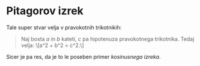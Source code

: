 # Pitagorov izrek

Tale super stvar velja v pravokotnih trikotnikih:

> Naj bosta $a$ in $b$ kateti, $c$ pa hipotenuza pravokotnega trikotnika. Tedaj velja:
> \\[a^2 + b^2 = c^2.\\]

Sicer je pa res, da je to le poseben primer _kosinusnega izreka_.
